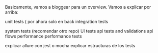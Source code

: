 Basicamente, vamos a bloggear para un overview. Vamos a explicar por arriba:

unit tests ( por ahora solo en back
integration tests

system tests (recomendar otro repo) 
	UI tests
	api tests and validations
	api flows
	performance
	performance tests

explicar allure con jest o mocha
explicar estructuras de los tests

